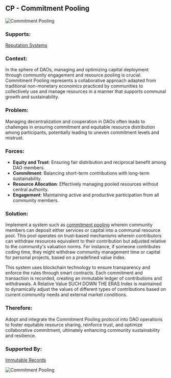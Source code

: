 ## CP - Commitment Pooling

![Commitment Pooling](./output/illustrations/commitment_pooling.png)

### Supports:

[Reputation Systems](./reputation_systems.html)

### Context:

In the sphere of DAOs, managing and optimizing capital deployment through community engagement and resource pooling is crucial. Commitment Pooling represents a collaborative approach adapted from traditional non-monetary economics practiced by communities to collectively use and manage resources in a manner that supports communal growth and sustainability.

### Problem:

Managing decentralization and cooperation in DAOs often leads to challenges in ensuring commitment and equitable resource distribution among participants, potentially leading to uneven commitment levels and mistrust.

### Forces:

- **Equity and Trust**: Ensuring fair distribution and reciprocal benefit among DAO members.
- **Commitment**: Balancing short-term contributions with long-term sustainability.
- **Resource Allocation**: Effectively managing pooled resources without central authority.
- **Engagement**: Maintaining active and productive participation from all community members.

### Solution:

Implement a system such as [commitment pooling](https://grassecon.org/commitment-pooling) wherein community members can deposit either services or capital into a communal resource pool. This pool operates on trust-based mechanisms wherein contributors can withdraw resources equivalent to their contribution but adjusted relative to the community's valuation norms. For instance, if someone contributes coding time, they might withdraw community management time or capital for personal projects, based on a predefined value index.

This system uses blockchain technology to ensure transparency and enforce the rules through smart contracts. Each commitment and transaction is recorded, creating an immutable ledger of contributions and withdrawals. A Relative Value SUCH DOWN THE ERAS Index is maintained to dynamically adjust the values of different types of contributions based on current community needs and external market conditions. 

### Therefore:

Adopt and integrate the Commitment Pooling protocol into DAO operations to foster equitable resource sharing, reinforce trust, and optimize collaborative commitment, ultimately enhancing community sustainability and resilience.

### Supported By:
[Immutable Records](./immutable_records.html)

![Commitment Pooling](./output/commitment_pooling_specific_graph.png)